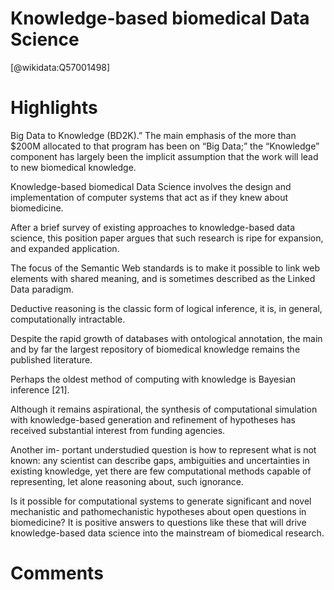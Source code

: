 
Knowledge-based biomedical Data Science
=======================================
  
  [@wikidata:Q57001498]  

# Highlights
Big Data to Knowledge (BD2K).” The main emphasis of the more than $200M allocated to that program has been on “Big Data;” the “Knowledge” component has largely been the implicit assumption that the work will lead to new biomedical knowledge.

 Knowledge-based biomedical Data Science involves the design and implementation of computer systems that act as if they knew about biomedicine.

 After a brief survey of existing approaches to knowledge-based data science, this position paper argues that such research is ripe for expansion, and expanded application.

 The focus of the Semantic Web standards is to make it possible to link web elements with shared meaning, and is sometimes described as the Linked Data paradigm.

 Deductive reasoning is the classic form of logical inference, it is, in general, computationally intractable.

 Despite the rapid growth of databases with ontological annotation, the main and by far the largest repository of biomedical knowledge remains the published literature.

 Perhaps the oldest method of computing with knowledge is Bayesian inference [21].

 Although it remains aspirational, the synthesis of computational simulation with knowledge-based generation and refinement of hypotheses has received substantial interest from funding agencies.

 Another im- portant understudied question is how to represent what is not known: any scientist can describe gaps, ambiguities and uncertainties in existing knowledge, yet there are few computational methods capable of representing, let alone reasoning about, such ignorance.

 Is it possible for computational systems to generate significant and novel mechanistic and pathomechanistic hypotheses about open questions in biomedicine? It is positive answers to questions like these that will drive knowledge-based data science into the mainstream of biomedical research.

 
# Comments
